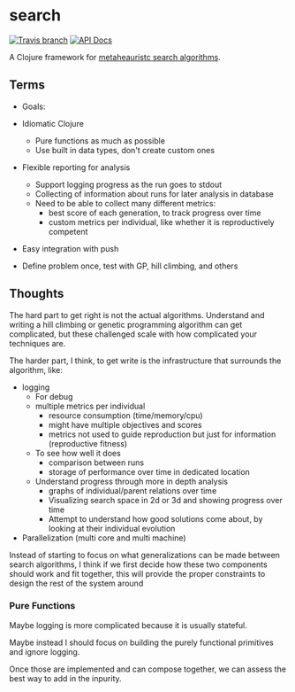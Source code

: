 # search

[![Travis branch](https://img.shields.io/travis/saulshanabrook/search-in-clojure/master.svg?style=flat-square)](https://travis-ci.org/saulshanabrook/search-in-clojure) [![API Docs](https://img.shields.io/badge/api%20docs-master-blue.svg?style=flat-square)](http://saulshanabrook.github.io/push-in-clojure/) 


A Clojure framework for [metaheauristc search algorithms](https://en.wikipedia.org/wiki/Metaheuristic).


## Terms

* Goals:

* Idiomatic Clojure
  * Pure functions as much as possible
  * Use built in data types, don't create custom ones
* Flexible reporting for analysis
  * Support logging progress as the run goes to stdout
  * Collecting of information about runs for later analysis in database
  * Need to be able to collect many different metrics:
    * best score of each generation, to track progress over time
    * custom metrics per individual, like whether it is reproductively competent
* Easy integration with push
* Define problem once, test with GP, hill climbing, and others

## Thoughts

The hard part to get right is not the actual algorithms. Understand and writing
a hill climbing or genetic programming algorithm can get complicated, but
these challenged scale with how complicated your techniques are.

The harder part, I think, to get write is the infrastructure that surrounds
the algorithm, like:

* logging
  * For debug
  * multiple metrics per individual
    * resource consumption (time/memory/cpu)
    * might have multiple objectives and scores
    * metrics not used to guide reproduction but just for information
      (reproductive fitness)
  * To see how well it does
    * comparison between runs
    * storage of performance over time in dedicated location
  * Understand progress through more in depth analysis
    * graphs of individual/parent relations over time
    * Visualizing search space in 2d or 3d and showing progress over time
    * Attempt to understand how good solutions come about, by looking at their
      individual evolution
* Parallelization (multi core and multi machine)

Instead of starting to focus on what generalizations can be made between
search algorithms, I think if we first decide how these two components should
work and fit together, this will provide the proper constraints to design the
rest of the system around

### Pure Functions
Maybe logging is more complicated because it is usually stateful.

Maybe instead I should focus on building the purely functional primitives and ignore logging.

Once those are implemented and can compose together, we can assess the best way to add in the inpurity.
